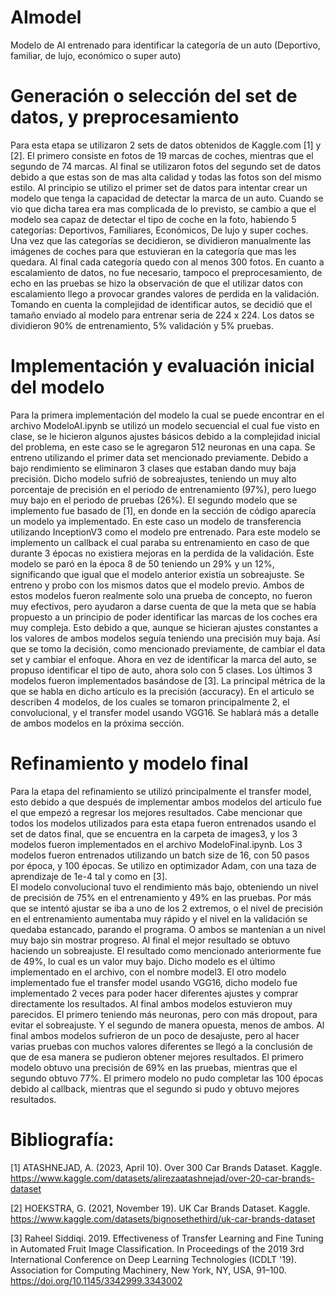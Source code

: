 # AImodel
Modelo de AI entrenado para identificar la categoría de un auto (Deportivo, familiar, de lujo, económico o super auto)
# Generación o selección del set de datos, y preprocesamiento 
Para esta etapa se utilizaron 2 sets de datos obtenidos de Kaggle.com [1] y [2]. El primero consiste en fotos de 19 marcas de coches, mientras que el segundo de 74 marcas. Al final se utilizaron fotos del segundo set de datos debido a que estas son de mas alta calidad y todas las fotos son del mismo estilo. Al principio se utilizo el primer set de datos para intentar crear un modelo que tenga la capacidad de detectar la marca de un auto. Cuando se vio que dicha tarea era mas complicada de lo previsto, se cambio a que el modelo sea capaz de detectar el tipo de coche en la foto, habiendo 5 categorías: Deportivos, Familiares, Económicos, De lujo y super coches. Una vez que las categorías se decidieron, se dividieron manualmente las imágenes de coches para que estuvieran en la categoría que mas les quedara. Al final cada categoría quedo con al menos 300 fotos. En cuanto a escalamiento de datos, no fue necesario, tampoco el preprocesamiento, de echo en las pruebas se hizo la observación de que el utilizar datos con escalamiento llego a provocar grandes valores de perdida en la validación. Tomando en cuenta la complejidad de identificar autos, se decidió que el tamaño enviado al modelo para entrenar seria de 224 x 224. Los datos se dividieron 90% de entrenamiento, 5% validación y 5% pruebas. 
# Implementación y evaluación inicial del modelo
Para la primera implementación del modelo la cual se puede encontrar en el archivo ModeloAI.ipynb se utilizó un modelo secuencial el cual fue visto en clase, se le hicieron algunos ajustes básicos debido a la complejidad inicial del problema, en este caso se le agregaron 512 neuronas en una capa. Se entreno utilizando el primer data set mencionado previamente. Debido a bajo rendimiento se eliminaron 3 clases que estaban dando muy baja precisión. Dicho modelo sufrió de sobreajustes, teniendo un muy alto porcentaje de precisión en el periodo de entrenamiento (97%), pero luego muy bajo en el periodo de pruebas (26%). 
El segundo modelo que se implemento fue basado de [1], en donde en la sección de código aparecía un modelo ya implementado. En este caso un modelo de transferencia utilizando InceptionV3 como el modelo pre entrenado. Para este modelo se implemento un callback el cual paraba su entrenamiento en caso de que durante 3 épocas no existiera mejoras en la perdida de la validación. Este modelo se paró en la época 8 de 50 teniendo un 29% y un 12%, significando que igual que el modelo anterior existía un sobreajuste.  Se entreno y probo con los mismos datos que el modelo previo. 
Ambos de estos modelos fueron realmente solo una prueba de concepto, no fueron muy efectivos, pero ayudaron a darse cuenta de que la meta que se había propuesto a un principio de poder identificar las marcas de los coches era muy compleja. Esto debido a que, aunque se hicieran ajustes constantes a los valores de ambos modelos seguía teniendo una precisión muy baja. Así que se tomo la decisión, como mencionado previamente, de cambiar el data set y cambiar el enfoque. Ahora en vez de identificar la marca del auto, se propuso identificar el tipo de auto, ahora solo con 5 clases. 
 Los últimos 3 modelos fueron implementados basándose de [3]. La principal métrica de la que se habla en dicho artículo es la precisión (accuracy). En el articulo se describen 4 modelos, de los cuales se tomaron principalmente 2, el convolucional, y el transfer model usando VGG16. Se hablará más a detalle de ambos modelos en la próxima sección. 
# Refinamiento y modelo final
 Para la etapa del refinamiento se utilizó principalmente el transfer model, esto debido a que después de implementar ambos modelos del articulo fue el que empezó a regresar los mejores resultados. Cabe mencionar que todos los modelos utilizados para esta etapa fueron entrenados usando el set de datos final, que se encuentra en la carpeta de images3, y los 3 modelos fueron implementados en el archivo ModeloFinal.ipynb. Los 3 modelos fueron entrenados utilizando un batch size de 16, con 50 pasos por época, y 100 épocas. Se utilizo en optimizador Adam, con una taza de aprendizaje de 1e-4 tal y como en [3].  
El modelo convolucional tuvo el rendimiento más bajo, obteniendo un nivel de precisión de 75% en el entrenamiento y 49% en las pruebas. Por más que se intentó ajustar se iba a uno de los 2 extremos, o el nivel de precisión en el entrenamiento aumentaba muy rápido y el nivel en la validación se quedaba estancado, parando el programa. O ambos se mantenían a un nivel muy bajo sin mostrar progreso. Al final el mejor resultado se obtuvo haciendo un sobreajuste. El resultado como mencionado anteriormente fue de 49%, lo cual es un valor muy bajo. Dicho modelo es el último implementado en el archivo, con el nombre model3. 
El otro modelo implementado fue el transfer model usando VGG16, dicho modelo fue implementado 2 veces para poder hacer diferentes ajustes y comprar directamente los resultados. Al final ambos modelos estuvieron muy parecidos. El primero teniendo más neuronas, pero con más dropout, para evitar el sobreajuste. Y el segundo de manera opuesta, menos de ambos. Al final ambos modelos sufrieron de un poco de desajuste, pero al hacer varias pruebas con muchos valores diferentes se llegó a la conclusión de que de esa manera se pudieron obtener mejores resultados. El primero modelo obtuvo una precisión de 69% en las pruebas, mientras que el segundo obtuvo 77%. El primero modelo no pudo completar las 100 épocas debido al callback, mientras que el segundo si pudo y obtuvo mejores resultados. 
# Bibliografía:
[1] ATASHNEJAD, A. (2023, April 10). Over 300 Car Brands Dataset. Kaggle. https://www.kaggle.com/datasets/alirezaatashnejad/over-20-car-brands-dataset

[2] HOEKSTRA, G. (2021, November 19). UK Car Brands Dataset. Kaggle. https://www.kaggle.com/datasets/bignosethethird/uk-car-brands-dataset

[3] Raheel Siddiqi. 2019. Effectiveness of Transfer Learning and Fine Tuning in Automated Fruit Image Classification. In Proceedings of the 2019 3rd International Conference on Deep Learning Technologies (ICDLT '19). Association for Computing Machinery, New York, NY, USA, 91–100. https://doi.org/10.1145/3342999.3343002




